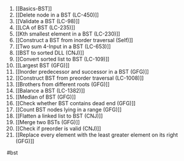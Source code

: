 1) [[Basics-BST]] 
2) [[Delete node in a BST (LC-450)]] 
3) [[Validate a BST (LC-98)]] 
4) [[LCA of BST (LC-235)]] 
5) [[Kth smallest element in a BST (LC-230)]] 
6) [[Construct a BST from inorder traversal (Self)]] 
7) [[Two sum 4-Input in a BST (LC-653)]] 
8) [[BST to sorted DLL (CNJ)]] 
9) [[Convert sorted list to BST (LC-109)]] 
10) [[Largest BST (GFG)]] 
11) [[Inorder predecessor and successor in a BST (GFG)]] 
12) [[Construct BST from preorder traversal (LC-1008)]] 
13) [[Brothers from different roots (GFG)]] 
14) [[Balance a BST (LC-1382)]] 
15) [[Median of BST (GFG)]] 
16) [[Check whether BST contains dead end (GFG)]] 
17) [[Count BST nodes lying in a range (GFG)]] 
18) [[Flatten a linked list to BST (CNJ)]] 
19) [[Merge two BSTs (GFG)]] 
20) [[Check if preorder is valid (CNJ)]] 
21) [[Replace every element with the least greater element on its right (GFG)]] 








#bst